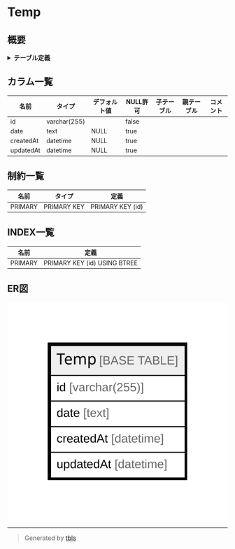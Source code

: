# Temp

## 概要

<details>
<summary><strong>テーブル定義</strong></summary>

```sql
CREATE TABLE `Temp` (
  `id` varchar(255) NOT NULL,
  `date` text DEFAULT NULL,
  `createdAt` datetime DEFAULT NULL,
  `updatedAt` datetime DEFAULT NULL,
  PRIMARY KEY (`id`)
) ENGINE=InnoDB DEFAULT CHARSET=utf8mb4
```

</details>

## カラム一覧

| 名前        | タイプ          | デフォルト値       | NULL許可   | 子テーブル      | 親テーブル      | コメント     |
| --------- | ------------ | ------------ | -------- | ---------- | ---------- | -------- |
| id        | varchar(255) |              | false    |            |            |          |
| date      | text         | NULL         | true     |            |            |          |
| createdAt | datetime     | NULL         | true     |            |            |          |
| updatedAt | datetime     | NULL         | true     |            |            |          |

## 制約一覧

| 名前      | タイプ         | 定義               |
| ------- | ----------- | ---------------- |
| PRIMARY | PRIMARY KEY | PRIMARY KEY (id) |

## INDEX一覧

| 名前      | 定義                           |
| ------- | ---------------------------- |
| PRIMARY | PRIMARY KEY (id) USING BTREE |

## ER図

![er](Temp.svg)

---

> Generated by [tbls](https://github.com/k1LoW/tbls)
